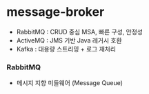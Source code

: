 # message-broker

- RabbitMQ : CRUD 중심 MSA, 빠른 구성, 안정성
- ActiveMQ : JMS 기반 Java 레거시 호환
- Kafka    : 대용량 스트리밍 + 로그 재처리 


### RabbitMQ
- 메시지 지향 미들웨어 (Message Queue)
